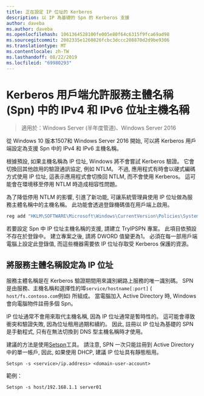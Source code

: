 ```yaml
---
title: 正在設定 IP 位址的 Kerberos
description: 以 IP 為基礎的 Spn 的 Kerberos 支援
author: daveba
ms.author: daveba
ms.openlocfilehash: 1061364528100fe005e80f64c6315f9fca69ad98
ms.sourcegitcommit: 2082335e1260826fcbc3dccc208870d2d9be9306
ms.translationtype: MT
ms.contentlocale: zh-TW
ms.lasthandoff: 08/22/2019
ms.locfileid: "69980293"
---
```

# <a name="kerberos-clients-allow-ipv4-and-ipv6-address-hostnames-in-service-principal-names-spns"></a>Kerberos 用戶端允許服務主體名稱 (Spn) 中的 IPv4 和 IPv6 位址主機名稱

>適用於：Windows Server (半年度管道)、Windows Server 2016

從 Windows 10 版本1507和 Windows Server 2016 開始, 可以將 Kerberos 用戶端設定為支援 Spn 中的 IPv4 和 IPv6 主機名稱。

根據預設, 如果主機名稱為 IP 位址, Windows 將不會嘗試 Kerberos 驗證。 它會切換回其他啟用的驗證通訊協定, 例如 NTLM。 不過, 應用程式有時會以硬式編碼方式使用 IP 位址, 這表示應用程式會切換回 NTLM, 而不會使用 Kerberos。 這可能會在環境移至停用 NTLM 時造成相容性問題。

為了降低停用 NTLM 的影響, 引進了新功能, 可讓系統管理員使用 IP 位址做為服務主體名稱中的主機名稱。 此功能會透過登錄機碼值在用戶端上啟用。

```cmd
reg add "HKLM\SOFTWARE\Microsoft\Windows\CurrentVersion\Policies\System\Kerberos\Parameters" /v TryIPSPN /t REG_DWORD /d 1 /f
```

若要設定 Spn 中 IP 位址主機名稱的支援, 請建立 TryIPSPN 專案。 此項目依預設不存在於登錄中。 建立專案之後, 請將 DWORD 值變更為1。 必須在每一部用戶端電腦上設定此登錄值, 而這些機器需要依 IP 位址存取受 Kerberos 保護的資源。

## <a name="configuring-a-service-principal-name-as-ip-address"></a>將服務主體名稱設定為 IP 位址

服務主體名稱是在 Kerberos 驗證期間用來識別網路上服務的唯一識別碼。 SPN 是由服務、主機名稱和選擇性的埠`service/hostname[:port]` ( `host/fs.contoso.com`例如) 所組成。 當電腦加入 Active Directory 時, Windows 會向電腦物件註冊多個 Spn。

IP 位址通常不會用來取代主機名稱, 因為 IP 位址通常是暫時性的。 這可能會導致衝突和驗證失敗, 因為位址租用過期和續約。 因此, 註冊以 IP 位址為基礎的 SPN 是手動程式, 只有在無法切換到 DNS 型主機名稱時才使用。

建議的方法是使用[Setspn](https://docs.microsoft.com/previous-versions/windows/it-pro/windows-server-2012-R2-and-2012/cc731241(v=ws.11))工具。 請注意, SPN 一次只能註冊到 Active Directory 中的單一帳戶, 因此, 如果使用 DHCP, 建議 IP 位址具有靜態租用。

```
Setspn -s <service>/ip.address> <domain-user-account>  
```

範例：

```
Setspn -s host/192.168.1.1 server01
```
